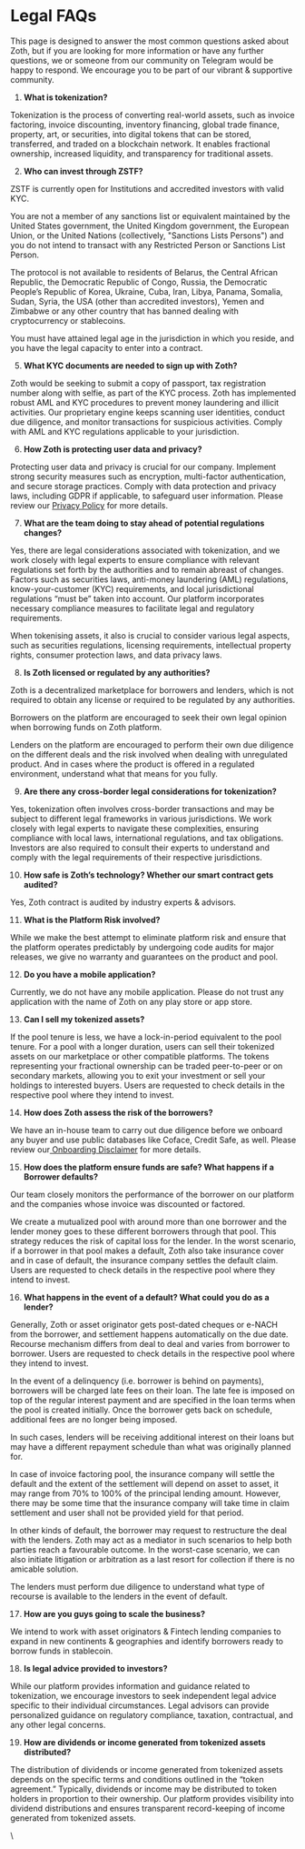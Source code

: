 # Legal FAQs

This page is designed to answer the most common questions asked about Zoth, but if you are looking for more information or have any further questions, we or someone from our community on Telegram would be happy to respond. We encourage you to be part of our vibrant & supportive community.

1. **What is tokenization?**

Tokenization is the process of converting real-world assets, such as invoice factoring, invoice discounting, inventory financing, global trade finance, property, art, or securities, into digital tokens that can be stored, transferred, and traded on a blockchain network. It enables fractional ownership, increased liquidity, and transparency for traditional assets.

2. **Who can invest through ZSTF?**

ZSTF is currently open for Institutions and accredited investors with valid KYC. &#x20;

You are not a member of any sanctions list or equivalent maintained by the United States government, the United Kingdom government, the European Union, or the United Nations (collectively, "Sanctions Lists Persons") and you do not intend to transact with any Restricted Person or Sanctions List Person.

The protocol is not available to residents of Belarus, the Central African Republic, the Democratic Republic of Congo, Russia, the Democratic People’s Republic of Korea, Ukraine, Cuba, Iran, Libya, Panama, Somalia, Sudan, Syria, the USA (other than accredited investors), Yemen and Zimbabwe or any other country that has banned dealing with cryptocurrency or stablecoins.&#x20;

You must have attained legal age in the jurisdiction in which you reside, and you have the legal capacity to enter into a contract.

5. **What KYC documents are needed to sign up with Zoth?**

Zoth would be seeking to submit a copy of passport, tax registration number along with selfie, as part of the KYC process. Zoth has implemented robust AML and KYC procedures to prevent money laundering and illicit activities. Our proprietary engine keeps scanning user identities, conduct due diligence, and monitor transactions for suspicious activities. Comply with AML and KYC regulations applicable to your jurisdiction.&#x20;

6. **How Zoth is protecting user data and privacy?**

Protecting user data and privacy is crucial for our company. Implement strong security measures such as encryption, multi-factor authentication, and secure storage practices. Comply with data protection and privacy laws, including GDPR if applicable, to safeguard user information. Please review our [Privacy Policy](https://docs.zoth.io/zoth/legal/privacy-policy) for more details.&#x20;

7. **What are the team doing to stay ahead of potential regulations changes?**

Yes, there are legal considerations associated with tokenization, and we work closely with legal experts to ensure compliance with relevant regulations set forth by the authorities and to remain abreast of changes. Factors such as securities laws, anti-money laundering (AML) regulations, know-your-customer (KYC) requirements, and local jurisdictional regulations “must be” taken into account. Our platform incorporates necessary compliance measures to facilitate legal and regulatory requirements.

When tokenising assets, it also is crucial to consider various legal aspects, such as securities regulations, licensing requirements, intellectual property rights, consumer protection laws, and data privacy laws.&#x20;

8. **Is Zoth licensed or regulated by any authorities?**

Zoth is a decentralized marketplace for borrowers and lenders, which is not required to obtain any license or required to be regulated by any authorities.  &#x20;

Borrowers on the platform are encouraged to seek their own legal opinion when borrowing funds on Zoth platform.&#x20;

Lenders on the platform are encouraged to perform their own due diligence on the different deals and the risk involved when dealing with unregulated product. And in cases where the product is offered in a regulated environment, understand what that means for you fully.

9. **Are there any cross-border legal considerations for tokenization?**

Yes, tokenization often involves cross-border transactions and may be subject to different legal frameworks in various jurisdictions. We work closely with legal experts to navigate these complexities, ensuring compliance with local laws, international regulations, and tax obligations. Investors are also required to consult their experts to understand and comply with the legal requirements of their respective jurisdictions.

10. **How safe is Zoth’s technology? Whether our smart contract gets audited?**&#x20;

Yes, Zoth contract is audited by industry experts & advisors.

11. **What is the Platform Risk involved?**

While we make the best attempt to eliminate platform risk and ensure that the platform operates predictably by undergoing code audits for major releases, we give no warranty and guarantees on the product and pool.

12. **Do you have a mobile application?**&#x20;

Currently, we do not have any mobile application. Please do not trust any application with the name of Zoth on any play store or app store. &#x20;

13. **Can I sell my tokenized assets?**

If the pool tenure is less, we have a lock-in-period equivalent to the pool tenure. For a pool with a longer duration, users can sell their tokenized assets on our marketplace or other compatible platforms. The tokens representing your fractional ownership can be traded peer-to-peer or on secondary markets, allowing you to exit your investment or sell your holdings to interested buyers. Users are requested to check details in the respective pool where they intend to invest. &#x20;

14. **How does Zoth assess the risk of the borrowers?**

We have an in-house team to carry out due diligence before we onboard any buyer and use public databases like Coface, Credit Safe, as well. Please review our[ Onboarding Disclaimer](onboarding-disclaimer.md) for more details.   &#x20;

15. **How does the platform ensure funds are safe? What happens if a Borrower defaults?** &#x20;

Our team closely monitors the performance of the borrower on our platform and the companies whose invoice was discounted or factored.

We create a mutualized pool with around more than one borrower and the lender money goes to these different borrowers through that pool. This strategy reduces the risk of capital loss for the lender. In the worst scenario, if a borrower in that pool makes a default, Zoth also take insurance cover and in case of default, the insurance company settles the default claim. Users are requested to check details in the respective pool where they intend to invest.  &#x20;

16. **What happens in the event of a default? What could you do as a lender?**

Generally, Zoth or asset originator gets post-dated cheques or e-NACH from the borrower, and settlement happens automatically on the due date. Recourse mechanism differs from deal to deal and varies from borrower to borrower. Users are requested to check details in the respective pool where they intend to invest.&#x20;

In the event of a delinquency (i.e. borrower is behind on payments), borrowers will be charged late fees on their loan. The late fee is imposed on top of the regular interest payment and are specified in the loan terms when the pool is created initially. Once the borrower gets back on schedule, additional fees are no longer being imposed.

In such cases, lenders will be receiving additional interest on their loans but may have a different repayment schedule than what was originally planned for.

In case of invoice factoring pool, the insurance company will settle the default and the extent of the settlement will depend on asset to asset, it may range from 70% to 100% of the principal lending amount. However, there may be some time that the insurance company will take time in claim settlement and user shall not be provided yield for that period.&#x20;

In other kinds of default, the borrower may request to restructure the deal with the lenders. Zoth may act as a mediator in such scenarios to help both parties reach a favourable outcome. In the worst-case scenario, we can also initiate litigation or arbitration as a last resort for collection if there is no amicable solution.&#x20;

The lenders must perform due diligence to understand what type of recourse is available to the lenders in the event of default.&#x20;

17. **How are you guys going to scale the business?**

We intend to work with asset originators & Fintech lending companies to expand in new continents & geographies and identify borrowers ready to borrow funds in stablecoin.

18. **Is legal advice provided to investors?**

While our platform provides information and guidance related to tokenization, we encourage investors to seek independent legal advice specific to their individual circumstances. Legal advisors can provide personalized guidance on regulatory compliance, taxation, contractual, and any other legal concerns.

19. **How are dividends or income generated from tokenized assets distributed?**

The distribution of dividends or income generated from tokenized assets depends on the specific terms and conditions outlined in the “token agreement.” Typically, dividends or income may be distributed to token holders in proportion to their ownership. Our platform provides visibility into dividend distributions and ensures transparent record-keeping of income generated from tokenized assets.

\

